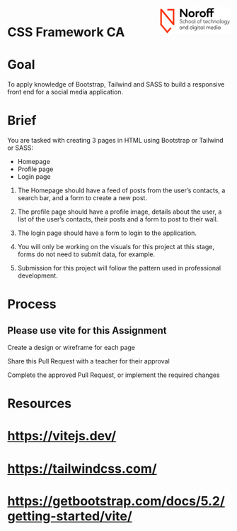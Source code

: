 <img src="./.readme/noroff-light.png" width="160" align="right">

# CSS Framework CA

# Goal

To apply knowledge of Bootstrap, Tailwind and SASS to build a responsive front end for a social media application.

# Brief
You are tasked with creating 3 pages in HTML using Bootstrap or Tailwind or SASS:

- Homepage
- Profile page
- Login page

1. The Homepage should have a feed of posts from the user’s contacts, a search bar, and a form to create a new post.

2. The profile page should have a profile image, details about the user, a list of the user’s contacts, their posts and a form to post to their wall.

3. The login page should have a form to login to the application.

4. You will only be working on the visuals for this project at this stage, forms do not need to submit data, for example.

5. Submission for this project will follow the pattern used in professional development. 

# Process

## Please use vite for this Assignment

Create a design or wireframe for each page

Share this Pull Request with a teacher for their approval

Complete the approved Pull Request, or implement the required changes

# Resources

# https://vitejs.dev/

# https://tailwindcss.com/

# https://getbootstrap.com/docs/5.2/getting-started/vite/
